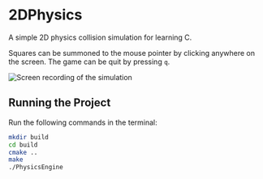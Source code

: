 # 2DPhysics

A simple 2D physics collision simulation for learning C.

Squares can be summoned to the mouse pointer by clicking anywhere on the screen.
The game can be quit by pressing `q`.

![Screen recording of the simulation](media/simulation_screen_recording.gif)

## Running the Project

Run the following commands in the terminal:
```bash
mkdir build
cd build
cmake ..
make
./PhysicsEngine
```
